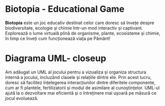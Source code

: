 # **Biotopia - Educational Game**

**Biotopia** este un joc educativ destinat celor care doresc să învețe despre biodiversitate, ecologie și chimie într-un mod interactiv și captivant. Explorează o lume virtuală plină de organisme, plante, ecosisteme și chimie, în timp ce înveți cum funcționează viața pe Pământ!

# **Diagrama UML- closeup**
Am adăugat un UML al jocului pentru a vizualiza și organiza structura internă a jocului, incluzând clasele și relațiile dintre ele. Prin acest lucru, doresc să facilitez înțelegerea interacțiunilor dintre diferitele componente, cum ar fi plantele, fertilizatorii și modul de asimilare al cunoștințelor. UML-ul ajută la o dezvoltare mai eficientă și o întreținere mai ușoară pe măsură ce jocul evoluează.

